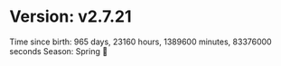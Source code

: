# Version: v2.7.21
Time since birth: 965 days, 23160 hours, 1389600 minutes, 83376000 seconds
Season: Spring 🌸
